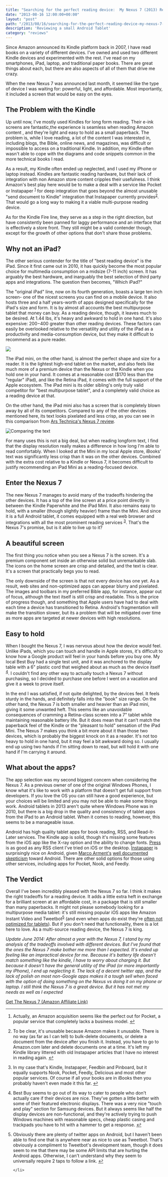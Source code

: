 ```yaml
---
title: "Searching for the perfect reading device:  My Nexus 7 (2013) Review"
date: "2013-08-16 12:00:00+00:00"
layout: "post"
path: "/2013/08/16/searching-for-the-perfect-reading-device-my-nexus-7-2013-review"
description: 'Reviewing a small Android Tablet'
category: "reviews"
---
```


Since Amazon announced its Kindle platform back in 2007, I have read books on a variety of different devices.  I've owned and used two different Kindle devices and experimented with the rest.  I've read on my smartphones, iPad, laptop, and traditional paper books. There are great things about each, but there are also aspects of all of them that drive me crazy.

When the new Nexus 7 was announced last month, it seemed like the type of device I was waiting for: powerful, light, and affordable. Most importantly, it included a screen that would be easy on the eyes.

## The Problem with the Kindle

Up until now, I've mostly used Kindles for long form reading.  Their e-ink screens are fantastic,the experience is seamless when reading Amazon content , and they're light and easy to hold as a small paperback.  The problem is, while I love reading, a lot of the content I was interested in, including blogs, the Bible, online news, and magazines, was difficult or impossible to access on a traditional Kindle.  In addition, my Kindle often wasn't able to cope with the diagrams and code snippets common in the more technical books I read.

As a result, my Kindle often ended up neglected, and I used my iPhone or laptop instead.  Kindles are fantastic reading hardware, but their lack of integration with non Amazon store content cripples their usefulness.  I think Amazon's best play here would be to make a deal with a service like Pocket or Instapaper <sup id="fnref:1"><a href="#fn:1" rel="footnote">1</a></sup> for deep integration that goes beyond the almost unusable "send document to Kindle" integration that Instapaper currently provides<sup id="fnref:2"><a href="#fn:2" rel="footnote">2</a></sup>.  That would go a long way to making it a viable multi-purpose reading device.

As for the Kindle Fire line, they serve as a step in the right direction, but have consistently been panned for laggy performance and an interface that is effectively a store front.  They still might be a valid contender though, except for the growth of other options that don't share those problems.

## Why not an iPad?

The other serious contender for the title of "best reading device" is the iPad.  Since it first came out in 2010, it has quickly become the most popular choice for multimedia consumption on a midsize (7-11 inch) screen. It has arguably the best hardware, and inarguably the best selection of third party apps and integrations.  The question then becomes, "Which iPad?"

The "original iPad" line, now on its fourth generation, boasts a large ten inch screen- one of the nicest screens you can find on a mobile device. It also hosts three and a half years-worth of apps designed specifically for the iPad's size and form.  It is by almost all accounts the best multipurpose tablet that money can buy.  As a reading device, though, it leaves much to be desired.  At 1.44 lbs, it's heavy and awkward to hold in one hand. It's also expensive: $200-$400 greater than other reading devices.  These factors can easily be overlooked relative to the versatility and utility of the iPad as a productivity and media-consumption device, but they make it difficult to recommend as a pure reader.

![](/posts/images/devicetable.png)

The iPad mini, on the other hand, is almost the perfect shape and size for a reader.  It is the lightest high-end tablet on the market, and also feels like much more of a premium device than the Nexus or the Kindle when you hold one in your hand.  It comes at a reasonable cost ($170 less than the "regular" iPad), and like the Retina iPad, it comes with the full support of the Apple ecosystem. The iPad mini is its older sibling's only truly valid competitor for "best multipurpose tablet", and a completely valid choice as a reading device at that.

On the other hand, the iPad mini also has a screen that is completely blown away by all of its competitors.  Compared to any of the other devices mentioned here, its text looks pixelated and less crisp, as you can see in this comparison from [Ars Technica's Nexus 7 review][arsnexus].

![Comparing the text](/posts/images/textcomp.jpg)

For many uses this is not a big deal, but when reading longform text, I find that the display resolution really makes a difference in how long I'm able to read comfortably.  When I looked at the Mini in my local Apple store, iBooks' text was significantly less crisp than it was on the other devices.  Combined with the extra cost relative to a Kindle or Nexus 7, it becomes difficult to justify recommending an iPad Mini as a reading-focused device.


## Enter the Nexus 7

The new Nexus 7 manages to avoid many of the tradeoffs hindering the other devices.  It has a top of the line screen at a price point directly in between the Kindle Paperwhite and the iPad Mini.  It also remains easy to hold, with a smaller (though slightly heavier) frame than the Mini. And since it is a full Android tablet, it comes equipped with a real web browser and integrations with all the most prominent reading services <sup id="fnref:3"><a href="#fn:3" rel="footnote">3</a></sup>.  That's the Nexus 7's promise, but is it able to live up to it?

## A beautiful screen

The first thing you notice when you see a Nexus 7 is the screen. It's a premium component set inside an otherwise solid but unremarkable slab.  The icons on the home screen are crisp and detailed, and the text is clear.  It's a screen that practically begs you to read.

The only downside of the screen is that not every device has one yet.  As a result, web sites and non-optimized apps can appear blurry and pixelated.  The images and toolbars in my preferred Bible app, for instance, appear out of focus, although the text itself is still crisp and readable.  This is the price of progress though, and something that Apple users have had to deal with each time a device has transitioned to Retina.  Android's fragmentation will make the transition slower,  but its a problem that will be mitigated over time as more apps are targeted at newer devices with high resolutions.

## Easy to hold

When I bought the Nexus 7, I was nervous about how the device would feel.  Unlike iPads, which you can touch and handle in Apple stores, it's difficult to know how a Google product will feel in your hands before you buy one.  My local Best Buy had a single test unit, and it was anchored to the display table with a 6" plastic cord that weighed about as much as the device itself <sup id="fnref:4"><a href="#fn:4" rel="footnote">4</a></sup>.  I couldn't find any other way to actually touch a Nexus 7 without purchasing, so I decided to purchase one before I went on a vacation and give it a week to prove itself.

In the end I was satisfied, if not quite delighted, by the devices feel.  It feels sturdy in the hands, and definitely falls into the "book" size range. On the other hand, the Nexus 7 is both smaller and heavier than an iPad mini, giving it some unwanted heft.  This seems like an unavoidable consequences of cramming a Retina-class screen into a 7" tablet while maintaining reasonable battery life.  But it does mean that it can't match the paperback feel of the Kindle or the "pleasant to hold" sensation of the iPad Mini.  The Nexus 7 makes you think a bit more about it than those two devices, which is probably the biggest knock on it as a reader.  It's not too heavy to hold in one hand, but it may feel a bit awkward doing so.  I usually end up using two hands if I'm sitting down to read, but will hold it with one hand if I'm carrying it around.

## What about the apps?

The app selection was my second biggest concern when considering the Nexus 7.  As a previous owner of one of the original Windows Phones, I know what it's like to work with a platform that doesn't get full support from developers.  If you love the OS you can still have a good experience, but your choices will be limited and you may not be able to make some things work.  Android tablets in 2013 aren't quite where Windows Phone was in 2010, but there is a big drop in the quality and consistency of tablet apps from the iPad to an Android tablet.  When it comes to reading, however, this seems to be a manageable issue.

Android has high quality tablet apps for book reading, RSS, and Read-It-Later services.  The Kindle app is solid, though it's missing some features from the iOS app like the X-ray option and the ability to change fonts.  [Press][press] is as good as any RSS client I've tried on iOS or the desktop.  [Instapaper][instapaper] is surprisingly nice on Android, given [Marco Arment's][marco] [well documented skepticism][marcoskeptic] toward Android.  There are other solid options for those using other services, including apps for Pocket, Nook, and Feedly.

## The Verdict

Overall I've been incredibly pleased with the Nexus 7 so far.  I think it makes the right tradeoffs for a reading device.  It adds a little extra heft in exchange for a brilliant screen at an affordable cost, in a package that is still smaller than many paperbacks.  It might not please somebody looking for a multipurpose media tablet: it's still missing popular iOS apps like Amazon Instant Video and Tweetbot<sup id="fnref:5"><a href="#fn:5" rel="footnote">5</a></sup> (and even when apps do exist they're [often not optimized for tablets][tabletapps]).  But if you don't need that functionality, there is a lot here to love.  As a multi-source reading device, the Nexus 7 is king.

*Update June 2014: After almost a year with the Nexus 7, I stand by my analysis of the tradeoffs involved with different devices.  But I've found that the ones the Nexus 7 make bother me more than I expected.  It's ended up feeling like an impractical device for me.  Because it's battery life doesn't match something like the kindle, I have to worry about charging it.  But because it doesn't have the general utility of the iPad (or more importantly my iPhone), I end up neglecting it.  The lack of a decent twitter app, and the lack of polish on most non-Google apps makes it a tough sell when faced with the option of doing something on the Nexus vs doing it on my phone or laptop.  I still think the Nexus 7 is a great device.  But it has not met my needs as well as I expected*

<a target="_blank" href="http://www.amazon.com/s/?_encoding=UTF8&camp=1789&creative=390957&field-keywords=Nexus%207&linkCode=ur2&rh=i%3Aaps%2Ck%3ANexus%207&tag=benmccormicko-20&url=search-alias%3Daps&linkId=IQG4KEHRXYATOHXG">Get The Nexus 7 (Amazon Affiliate Link)</a><img src="https://ir-na.amazon-adsystem.com/e/ir?t=benmccormicko-20&l=ur2&o=1" width="1" height="1" border="0" alt="" style="border:none !important; margin:0px !important;" />


-----
<div class="footnotes">
<ol>

<li class="footnote" id="fn:1">
<p>
Actually, an Amazon acquisition seems like the perfect out for Pocket, a popular service that completely lacks a business model.
<a href="#fnref:1" title="return to article"> ↩
</a></p>

<li class="footnote" id="fn:2">
<p>
To be clear, it's unusable because Amazon makes it unusable.  There is no way (as far as I can tell) to bulk-delete documents, or delete a document from the device after you finish it.  Instead, you have to go to Amazon.com later and delete documents one at a time. It's left my Kindle library  littered with old Instapaper articles that I have no interest in reading again.
<a href="#fnref:2" title="return to article"> ↩
</a></p>

<li class="footnote" id="fn:3">
<p>
In my case that's Kindle, Instapaper, Feedbin and Pinboard, but it equally supports Nook, Pocket, Feedly, Delicious and most other popular services.  Of course if all your books are in iBooks then you probably haven't even made it this far.
<a href="#fnref:3" title="return to article"> ↩
</a></p>

<li class="footnote" id="fn:4">
<p>
Best Buy seems to go out of its way to cater to people who don't actually care if their devices are nice.  They've gotten a little better with some of their featured electronic displays. There was a very nice "touch and play" section for Samsung devices.  But it always seems like half the display devices are non-functional, and they're actively trying to push Windows machines with reasonable specs, cheap plastic casing and trackpads you have to hit with a hammer to get a response.
<a href="#fnref:4" title="return to article"> ↩
</a></p>

<li class="footnote" id="fn:5">
<p>
Obviously there are plenty of twitter apps on Android, but I haven't been able to find one that is anywhere near as nice to use as Tweetbot. That's obviously a compliment to Tweetbot's development team, though it does seem to me that there may be some API limits that are hurting the Android apps.  Otherwise, I can't understand why they seem to universally require 2 taps to follow a link.
<a href="#fnref:5" title="return to article"> ↩
</a></p>

    </li>

</ol></div>

[arsnexus]: http://arstechnica.com/gadgets/2013/07/the-2013-nexus-7-review-meet-the-new-standard-for-android-tablets/
[press]: http://twentyfivesquares.com/press/
[instapaper]: http://www.instapaper.com/
[marco]: http://www.marco.org/
[marcoskeptic]: http://www.marco.org/2013/08/13/google-blindness
[tabletapps]:http://www.webpronews.com/android-is-still-missing-top-ipad-apps-2013-08
